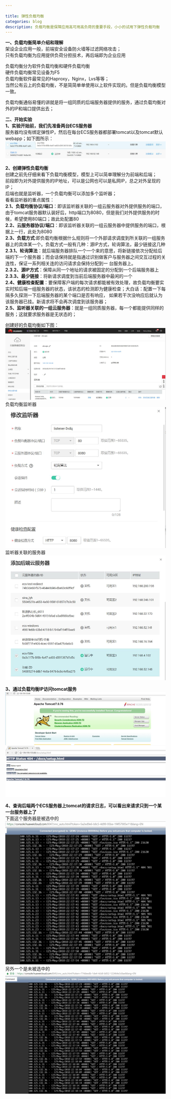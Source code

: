 ```yaml
---

title: 弹性负载均衡
categories: blog
description: 负载均衡是保障应用高可用高负荷的重要手段，小小的试用下弹性负载均衡
---
```



**一、负载均衡简单介绍和理解**  
架设企业应用一般，前端安全设备防火墙等过滤网络攻击；  
只有负载均衡为应用提供负荷分担技术，再后端即为企业应用  

负载均衡分为软件负载均衡和硬件负载均衡  
硬件负载均衡常见设备为F5  
负载均衡软件最常见的Haproxy，Nginx，Lvs等等；  
当然公有云上的负载均衡，不是简简单单使用以上软件实现的。但是负载均衡模型一致。  

负载均衡通俗易懂的讲就是将一组同质的后端服务器提供的服务，通过负载均衡对外的IP和端口提供出去；  

**二、开始实验**  
**1、实验开始前，我们先准备两台ECS服务器**   
服务器均没有绑定弹性IP，然后在每台ECS服务器都部署tomcat以及tomcat默认webapp；如下图所示：  
![](/images/pubcloud/twoecswithouteip.jpg)  

**2、创建弹性负载均衡**  
创建之前先仔细来看下负载均衡模型，模型上可以简单理解分为前端和后端；  
前段即为对外提供服务的IP地址，可以是公网也可以是私网IP，总之对外呈现的IP；  
后端也就是监听器，一个负载均衡可以添加多个监听器；  
看看监听器的重点属性：  
**2.1、负载均衡协议/端口**：即该监听器关联的一组云服务器对外提供服务的端口，由于tomcat服务器默认装好后，http端口为8080，但是我们对外提供服务的时候，希望使用80端口；故此处配置80  
**2.2、云服务器协议/端口**：即该监听器关联的一组云服务器中提供服务的端口，根据上一行，此处为8080  
**2.3、负载方式**:即负载均衡根据什么规则将一个外部请求调度到所关联的一组服务器上的具体某一个。负载方式一般有几种：源IP方式，轮询算法，最少链接这几种  
**2.3.1、轮询算法**：就后端服务器排队一个一个来的意思，将新链接依次分配给后端的下一个服务器；而会话保持就是指通过识别做客户与服务器之间交互过程的关连性，保证一系列相关连的访问请求会保持分配到一
台服务器上。  
**2.3.2、源IP方式**：保障从同一个地址的请求被固定的分配到一个后端服务器上  
**2.3.3、最少链接**：将新请求调度到当前后端服务器中最闲的一个  
**2.4、健康检查配置**：要保障客户端的每次请求都能被有效处理，故负载均衡要实实时知后端一组服务器的状态，该状态的检测即为健康检查；大白话：配置一下每隔多久探测一下后端服务器的某个端口是否有响应，
如果若干次没响应后就认为该服务器已挂。新请求将不会再次调度到该服务器；  
**2.5、监听器关联的一组云服务器**：就是一组同质服务器，每一个都能提供同样的服务；这就要求服务器是无状态的；  

创建好的负载均衡如下图：    
![](/images/pubcloud/elb.jpg)    
负载均衡监听器   
![](/images/pubcloud/listener.jpg)
监听器关联的服务器   
![](/images/pubcloud/backserver.jpg)


**3、通过负载均衡IP访问tomcat服务**    
![](/images/pubcloud/tomcatview.jpg)  
![](/images/pubcloud/tomcatvisit.jpg)    

**4、查询后端两个ECS服务器上tomcat的请求日志，可以看出来请求只到一个某一台服务器上了**   
下面这个服务器是被选中的   
![](/images/pubcloud/selectedserver.jpg)  
另外一个是未被选中的  
![](/images/pubcloud/unselectedserver.jpg)  





